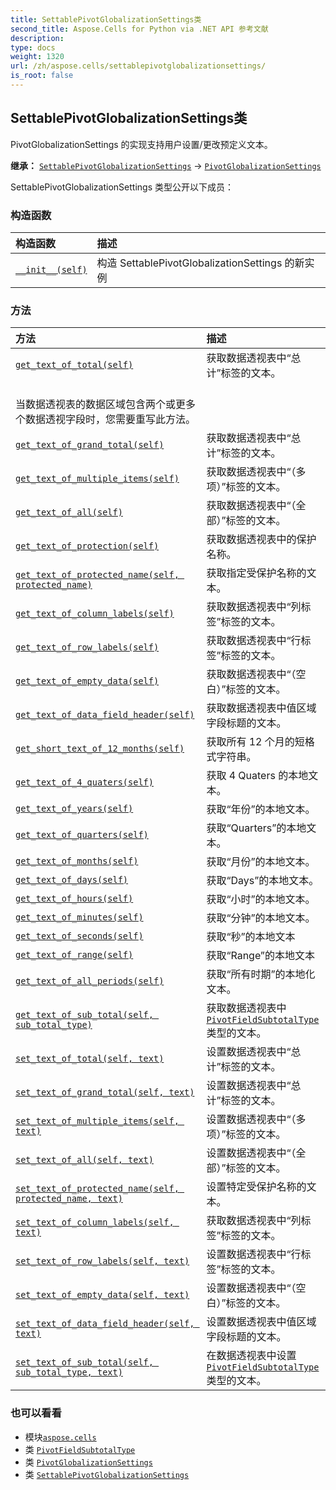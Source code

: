 ```yaml
---
title: SettablePivotGlobalizationSettings类
second_title: Aspose.Cells for Python via .NET API 参考文献
description:
type: docs
weight: 1320
url: /zh/aspose.cells/settablepivotglobalizationsettings/
is_root: false
---
```

## SettablePivotGlobalizationSettings类
PivotGlobalizationSettings 的实现支持用户设置/更改预定义文本。



**继承：** [`SettablePivotGlobalizationSettings`](/cells/python-net/aspose.cells/settablepivotglobalizationsettings) → 
[`PivotGlobalizationSettings`](/cells/python-net/zh/aspose.cells.settings/pivotglobalizationsettings)



SettablePivotGlobalizationSettings 类型公开以下成员：

### 构造函数
|构造函数|描述|
| :- | :- |
| [`__init__(self)`](/cells/python-net/zh/aspose.cells/settablepivotglobalizationsettings/__init__/#) |构造 SettablePivotGlobalizationSettings 的新实例|


### 方法
|方法|描述|
| :- | :- |
| [`get_text_of_total(self)`](/cells/python-net/zh/aspose.cells/settablepivotglobalizationsettings/get_text_of_total/#) |获取数据透视表中“总计”标签的文本。<br/>当数据透视表的数据区域包含两个或更多个数据透视字段时，您需要重写此方法。|
| [`get_text_of_grand_total(self)`](/cells/python-net/zh/aspose.cells/settablepivotglobalizationsettings/get_text_of_grand_total/#) |获取数据透视表中“总计”标签的文本。|
| [`get_text_of_multiple_items(self)`](/cells/python-net/zh/aspose.cells/settablepivotglobalizationsettings/get_text_of_multiple_items/#) |获取数据透视表中“（多项）”标签的文本。|
| [`get_text_of_all(self)`](/cells/python-net/zh/aspose.cells/settablepivotglobalizationsettings/get_text_of_all/#) |获取数据透视表中“（全部）”标签的文本。|
| [`get_text_of_protection(self)`](/cells/python-net/zh/aspose.cells/settablepivotglobalizationsettings/get_text_of_protection/#) |获取数据透视表中的保护名称。|
| [`get_text_of_protected_name(self, protected_name)`](/cells/python-net/zh/aspose.cells/settablepivotglobalizationsettings/get_text_of_protected_name/#str) |获取指定受保护名称的文本。|
| [`get_text_of_column_labels(self)`](/cells/python-net/zh/aspose.cells/settablepivotglobalizationsettings/get_text_of_column_labels/#) |获取数据透视表中“列标签”标签的文本。|
| [`get_text_of_row_labels(self)`](/cells/python-net/zh/aspose.cells/settablepivotglobalizationsettings/get_text_of_row_labels/#) |获取数据透视表中“行标签”标签的文本。|
| [`get_text_of_empty_data(self)`](/cells/python-net/zh/aspose.cells/settablepivotglobalizationsettings/get_text_of_empty_data/#) |获取数据透视表中“（空白）”标签的文本。|
| [`get_text_of_data_field_header(self)`](/cells/python-net/zh/aspose.cells/settablepivotglobalizationsettings/get_text_of_data_field_header/#) |获取数据透视表中值区域字段标题的文本。|
| [`get_short_text_of_12_months(self)`](/cells/python-net/zh/aspose.cells/settablepivotglobalizationsettings/get_short_text_of_12_months/#) |获取所有 12 个月的短格式字符串。|
| [`get_text_of_4_quaters(self)`](/cells/python-net/zh/aspose.cells/settablepivotglobalizationsettings/get_text_of_4_quaters/#) |获取 4 Quaters 的本地文本。|
| [`get_text_of_years(self)`](/cells/python-net/zh/aspose.cells/settablepivotglobalizationsettings/get_text_of_years/#) |获取“年份”的本地文本。|
| [`get_text_of_quarters(self)`](/cells/python-net/zh/aspose.cells/settablepivotglobalizationsettings/get_text_of_quarters/#) |获取“Quarters”的本地文本。|
| [`get_text_of_months(self)`](/cells/python-net/zh/aspose.cells/settablepivotglobalizationsettings/get_text_of_months/#) |获取“月份”的本地文本。|
| [`get_text_of_days(self)`](/cells/python-net/zh/aspose.cells/settablepivotglobalizationsettings/get_text_of_days/#) |获取“Days”的本地文本。|
| [`get_text_of_hours(self)`](/cells/python-net/zh/aspose.cells/settablepivotglobalizationsettings/get_text_of_hours/#) |获取“小时”的本地文本。|
| [`get_text_of_minutes(self)`](/cells/python-net/zh/aspose.cells/settablepivotglobalizationsettings/get_text_of_minutes/#) |获取“分钟”的本地文本。|
| [`get_text_of_seconds(self)`](/cells/python-net/zh/aspose.cells/settablepivotglobalizationsettings/get_text_of_seconds/#) |获取“秒”的本地文本|
| [`get_text_of_range(self)`](/cells/python-net/zh/aspose.cells/settablepivotglobalizationsettings/get_text_of_range/#) |获取“Range”的本地文本|
| [`get_text_of_all_periods(self)`](/cells/python-net/zh/aspose.cells/settablepivotglobalizationsettings/get_text_of_all_periods/#) |获取“所有时期”的本地化文本。|
| [`get_text_of_sub_total(self, sub_total_type)`](/cells/python-net/zh/aspose.cells/settablepivotglobalizationsettings/get_text_of_sub_total/#aspose.cells.pivot.pivotfieldsubtotaltype) |获取数据透视表中 [`PivotFieldSubtotalType`](/cells/python-net/zh/aspose.cells.pivot/pivotfieldsubtotaltype) 类型的文本。|
| [`set_text_of_total(self, text)`](/cells/python-net/zh/aspose.cells/settablepivotglobalizationsettings/set_text_of_total/#str) |设置数据透视表中“总计”标签的文本。|
| [`set_text_of_grand_total(self, text)`](/cells/python-net/zh/aspose.cells/settablepivotglobalizationsettings/set_text_of_grand_total/#str) |设置数据透视表中“总计”标签的文本。|
| [`set_text_of_multiple_items(self, text)`](/cells/python-net/zh/aspose.cells/settablepivotglobalizationsettings/set_text_of_multiple_items/#str) |设置数据透视表中“（多项）”标签的文本。|
| [`set_text_of_all(self, text)`](/cells/python-net/zh/aspose.cells/settablepivotglobalizationsettings/set_text_of_all/#str) |设置数据透视表中“（全部）”标签的文本。|
| [`set_text_of_protected_name(self, protected_name, text)`](/cells/python-net/zh/aspose.cells/settablepivotglobalizationsettings/set_text_of_protected_name/#str-str) |设置特定受保护名称的文本。|
| [`set_text_of_column_labels(self, text)`](/cells/python-net/zh/aspose.cells/settablepivotglobalizationsettings/set_text_of_column_labels/#str) |获取数据透视表中“列标签”标签的文本。|
| [`set_text_of_row_labels(self, text)`](/cells/python-net/zh/aspose.cells/settablepivotglobalizationsettings/set_text_of_row_labels/#str) |设置数据透视表中“行标签”标签的文本。|
| [`set_text_of_empty_data(self, text)`](/cells/python-net/zh/aspose.cells/settablepivotglobalizationsettings/set_text_of_empty_data/#str) |设置数据透视表中“（空白）”标签的文本。|
| [`set_text_of_data_field_header(self, text)`](/cells/python-net/zh/aspose.cells/settablepivotglobalizationsettings/set_text_of_data_field_header/#str) |设置数据透视表中值区域字段标题的文本。|
| [`set_text_of_sub_total(self, sub_total_type, text)`](/cells/python-net/zh/aspose.cells/settablepivotglobalizationsettings/set_text_of_sub_total/#aspose.cells.pivot.pivotfieldsubtotaltype-str) |在数据透视表中设置 [`PivotFieldSubtotalType`](/cells/python-net/zh/aspose.cells.pivot/pivotfieldsubtotaltype) 类型的文本。|



### 也可以看看
* 模块[`aspose.cells`](..)
* 类 [`PivotFieldSubtotalType`](/cells/python-net/zh/aspose.cells.pivot/pivotfieldsubtotaltype)
* 类 [`PivotGlobalizationSettings`](/cells/python-net/zh/aspose.cells.settings/pivotglobalizationsettings)
* 类 [`SettablePivotGlobalizationSettings`](/cells/python-net/zh/aspose.cells/settablepivotglobalizationsettings)
